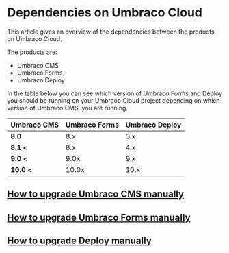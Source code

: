 
# Dependencies on Umbraco Cloud

This article gives an overview of the dependencies between the products on Umbraco Cloud.

The products are:

* Umbraco CMS
* Umbraco Forms
* Umbraco Deploy

In the table below you can see which version of Umbraco Forms and Deploy you should be running on your Umbraco Cloud project depending on which version of Umbraco CMS, you are running.

|Umbraco CMS   |Umbraco Forms   |Umbraco Deploy   |
|--------------|----------------|------------------
|**8.0**       |8.x             |3.x              |
|**8.1 <**     |8.x             |4.x              |
|**9.0 <**     |9.0x            |9.x              |
|**10.0 <**    |10.0x           |10.x             |

## [How to upgrade Umbraco CMS manually](manual-upgrades/manual-cms-upgrade.md)

## [How to upgrade Umbraco Forms manually](../../umbraco-forms/installation/manualupgrade.md)

## [How to upgrade Deploy manually](manual-upgrades/manual-upgrade-deploy.md)
